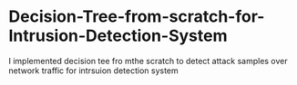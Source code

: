 # Decision-Tree-from-scratch-for-Intrusion-Detection-System

I implemented decision tee fro mthe scratch to detect attack samples over network traffic for intrsuion detection system
